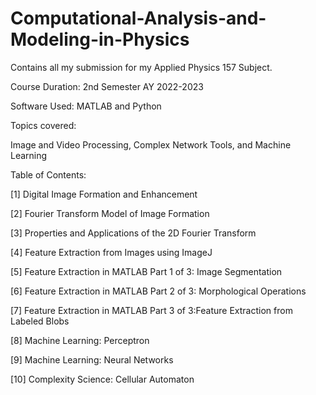 # Computational-Analysis-and-Modeling-in-Physics
Contains all my submission for my Applied Physics 157 Subject.

Course Duration: 2nd Semester AY 2022-2023

Software Used: MATLAB and Python

Topics covered:

Image and Video Processing, Complex Network Tools, and Machine Learning

Table of Contents:

[1] Digital Image Formation and Enhancement

[2] Fourier Transform Model of Image Formation 

[3] Properties and Applications of the 2D Fourier Transform

[4] Feature Extraction from Images using ImageJ

[5] Feature Extraction in MATLAB Part 1 of 3: Image Segmentation

[6] Feature Extraction in MATLAB Part 2 of 3: Morphological Operations

[7] Feature Extraction in MATLAB Part 3 of 3:Feature Extraction from Labeled Blobs

[8] Machine Learning: Perceptron

[9] Machine Learning: Neural Networks 

[10] Complexity Science: Cellular Automaton

